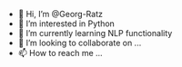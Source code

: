 - 👋 Hi, I’m @Georg-Ratz
- 👀 I’m interested in Python
- 🌱 I’m currently learning NLP functionality
- 💞️ I’m looking to collaborate on ...
- 📫 How to reach me ...

<!---
Georg-Ratz/Georg-Ratz is a ✨ special ✨ repository because its `README.md` (this file) appears on your GitHub profile.
You can click the Preview link to take a look at your changes.
--->
